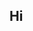 ## Hi 

<!--
I'm a self-taught enthusiast, currently studying **cybersecurity** and **programming**.

[LinkedIn](https://www.linkedin.com/in/norbertgorowicz/) 
-->
